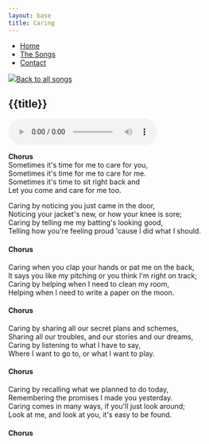 ```yaml
---
layout: base
title: Caring
---
```


<nav>
    <ul class="nav">
      <li><a href="/">Home</a></li>
      <li class="active"><a href="/the-songs/">The Songs</a></li>
      <li><a href="/contact">Contact</a></li>
    </ul>
</nav>


<div class="block">
<img src="/img/arrow-left.svg"><a href="/the-songs">Back to all songs</a>
</div>

<h2 class="song-title">{{title}}</h2>

<div>
    <audio controls="">
      <source src="/music/caring.mp3" type="audio/mpeg">
      Your browser does not support the audio element.
    </audio>
  </div>



<!-- <pre style="word-wrap: break-word; white-space: pre-wrap;">CARING -->

**Chorus**<br />
Sometimes it's time for me to care for you,<br />
Sometimes it's time for me to care for me.<br />
Sometimes it's time to sit right back and<br />
Let you come and care for me too.


Caring by noticing you just came in the door,<br />
Noticing your jacket's new, or how your knee is sore;<br />
Caring by telling me my batting's looking good,<br />
Telling how you're feeling proud 'cause l did what I should.<br />


#### Chorus

Caring when you clap your hands or pat me on the back,<br />
lt says you like my pitching or you think l'm right on track;<br />
Caring by helping when I need to clean my room,<br />
Helping when l need to write a paper on the moon.<br />

#### Chorus

Caring by sharing all our secret plans and schemes,<br />
Sharing all our troubles, and our stories and our dreams,<br />
Caring by listening to what I have to say,<br />
Where I want to go to, or what l want to play.<br />

#### Chorus

Caring by recalling what we planned to do today,<br />
Remembering the promises I made you yesterday.<br />
Caring comes in many ways, if you'll just look around;<br />
Look at me, and look at you, it's easy to be found.<br />

#### Chorus

